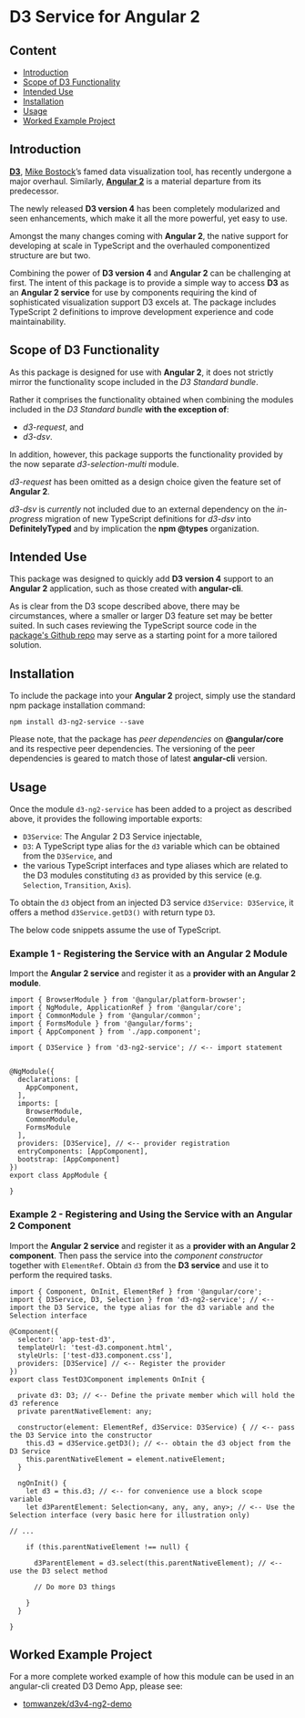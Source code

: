 # D3 Service for Angular 2

## Content

* [Introduction](#introduction)
* [Scope of D3 Functionality](#scope-of-d3-functionality)
* [Intended Use](#intended-use)
* [Installation](#installation)
* [Usage](#usage)
* [Worked Example Project](#worked-example-project)

## Introduction

[**D3**](https://github.com/d3/d3), [Mike Bostock](https://github.com/mbostock)’s famed data visualization tool, has recently undergone a major overhaul. Similarly, [**Angular 2**](https://github.com/angular/angular) is a material departure from its predecessor.

The newly released **D3 version 4** has been completely modularized and seen enhancements, which make it all the more powerful, yet easy to use.

Amongst the many changes coming with **Angular 2**, the native support for developing at scale in TypeScript and the overhauled componentized structure are but two.

Combining the power of **D3 version 4** and **Angular 2** can be challenging at first. The intent of this package is to provide a simple way to access **D3** as an **Angular 2 service** for use by components requiring the kind of sophisticated visualization support D3 excels at.
The package includes TypeScript 2 definitions to improve development experience and code maintainability.

## Scope of D3 Functionality

As this package is designed for use with **Angular 2**, it does not strictly mirror the functionality scope included in the _D3 Standard bundle_.

Rather it comprises the functionality obtained when combining the modules included in the _D3 Standard bundle_ **with the exception of**:
* _d3-request_, and
* _d3-dsv_.

In addition, however, this package supports the functionality provided by the now separate _d3-selection-multi_ module.

_d3-request_ has been omitted as a design choice given the feature set of **Angular 2**.

_d3-dsv_ is _currently_ not included due to an external dependency on the _in-progress_ migration of new TypeScript definitions for _d3-dsv_ into **DefinitelyTyped** and by implication the **npm @types** organization. 

## Intended Use

This package was designed to quickly add **D3 version 4** support to an **Angular 2** application, such as those created with **angular-cli**. 

As is clear from the D3 scope described above, there may be circumstances, where a smaller or larger D3 feature set may be better suited.
In such cases reviewing the TypeScript source code in the [package's Github repo](https://github.com/tomwanzek/d3-ng2-service) may serve as a starting point for a more tailored solution.

## Installation

To include the package into your **Angular 2** project, simply use the standard npm package installation command:

```
npm install d3-ng2-service --save
```

Please note, that the package has _peer dependencies_ on **@angular/core** and its respective peer dependencies. The versioning of the peer dependencies is geared to match those of latest **angular-cli** version.

## Usage

Once the module `d3-ng2-service` has been added to a project as described above, it provides the following importable exports:

* `D3Service`: The Angular 2 D3 Service injectable,
* `D3`: A TypeScript type alias for the `d3` variable which can be obtained from the `D3Service`, and
* the various TypeScript interfaces and type aliases which are related to the D3 modules constituting `d3` as provided by this service (e.g. `Selection`, `Transition`, `Axis`). 

To obtain the `d3` object from an injected D3 service `d3Service: D3Service`, it offers a method `d3Service.getD3()` with return type `D3`. 

The below code snippets assume the use of TypeScript.

### Example 1 - Registering the Service with an Angular 2 Module

Import the **Angular 2 service** and register it as a **provider with an Angular 2 module**.

```
import { BrowserModule } from '@angular/platform-browser';
import { NgModule, ApplicationRef } from '@angular/core';
import { CommonModule } from '@angular/common';
import { FormsModule } from '@angular/forms';
import { AppComponent } from './app.component';

import { D3Service } from 'd3-ng2-service'; // <-- import statement


@NgModule({
  declarations: [
    AppComponent,
  ],
  imports: [
    BrowserModule,
    CommonModule,
    FormsModule
  ],
  providers: [D3Service], // <-- provider registration
  entryComponents: [AppComponent],
  bootstrap: [AppComponent]
})
export class AppModule {

}
```

### Example 2 - Registering and Using the Service with an Angular 2 Component

Import the **Angular 2 service** and register it as a **provider with an Angular 2 component**.
Then pass the service into the _component constructor_ together with `ElementRef`. Obtain `d3` from the **D3 service** and use it to perform the required tasks.

```
import { Component, OnInit, ElementRef } from '@angular/core';
import { D3Service, D3, Selection } from 'd3-ng2-service'; // <-- import the D3 Service, the type alias for the d3 variable and the Selection interface

@Component({
  selector: 'app-test-d3',
  templateUrl: 'test-d3.component.html',
  styleUrls: ['test-d33.component.css'],
  providers: [D3Service] // <-- Register the provider
})
export class TestD3Component implements OnInit {

  private d3: D3; // <-- Define the private member which will hold the d3 reference
  private parentNativeElement: any;

  constructor(element: ElementRef, d3Service: D3Service) { // <-- pass the D3 Service into the constructor
    this.d3 = d3Service.getD3(); // <-- obtain the d3 object from the D3 Service
    this.parentNativeElement = element.nativeElement;
  }

  ngOnInit() {
    let d3 = this.d3; // <-- for convenience use a block scope variable
    let d3ParentElement: Selection<any, any, any, any>; // <-- Use the Selection interface (very basic here for illustration only)

// ...

    if (this.parentNativeElement !== null) {

      d3ParentElement = d3.select(this.parentNativeElement); // <-- use the D3 select method 

      // Do more D3 things 

    }
  }

}
```

## Worked Example Project

For a more complete worked example of how this module can be used in an angular-cli created D3 Demo App, please see: 
* [tomwanzek/d3v4-ng2-demo](https://github.com/tomwanzek/d3v4-ng2-demo)
